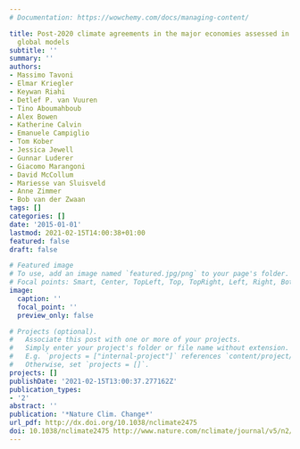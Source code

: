 ```yaml
---
# Documentation: https://wowchemy.com/docs/managing-content/

title: Post-2020 climate agreements in the major economies assessed in the light of
  global models
subtitle: ''
summary: ''
authors:
- Massimo Tavoni
- Elmar Kriegler
- Keywan Riahi
- Detlef P. van Vuuren
- Tino Aboumahboub
- Alex Bowen
- Katherine Calvin
- Emanuele Campiglio
- Tom Kober
- Jessica Jewell
- Gunnar Luderer
- Giacomo Marangoni
- David McCollum
- Mariesse van Sluisveld
- Anne Zimmer
- Bob van der Zwaan
tags: []
categories: []
date: '2015-01-01'
lastmod: 2021-02-15T14:00:38+01:00
featured: false
draft: false

# Featured image
# To use, add an image named `featured.jpg/png` to your page's folder.
# Focal points: Smart, Center, TopLeft, Top, TopRight, Left, Right, BottomLeft, Bottom, BottomRight.
image:
  caption: ''
  focal_point: ''
  preview_only: false

# Projects (optional).
#   Associate this post with one or more of your projects.
#   Simply enter your project's folder or file name without extension.
#   E.g. `projects = ["internal-project"]` references `content/project/deep-learning/index.md`.
#   Otherwise, set `projects = []`.
projects: []
publishDate: '2021-02-15T13:00:37.277162Z'
publication_types:
- '2'
abstract: ''
publication: '*Nature Clim. Change*'
url_pdf: http://dx.doi.org/10.1038/nclimate2475
doi: 10.1038/nclimate2475 http://www.nature.com/nclimate/journal/v5/n2/abs/nclimate2475.html#supplementary-information
---
```

